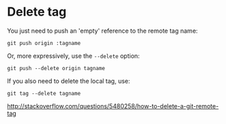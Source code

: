 # Delete tag

You just need to push an 'empty' reference to the remote tag name:
```
git push origin :tagname
```
Or, more expressively, use the `--delete` option:
```
git push --delete origin tagname
```
If you also need to delete the local tag, use:
```
git tag --delete tagname
```

http://stackoverflow.com/questions/5480258/how-to-delete-a-git-remote-tag

